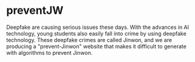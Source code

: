 # preventJW
Deepfake are causing serious issues these days. With the advances in AI technology, young students also easily fall into crime by using deepfake technology. These deepfake crimes are called Jinwon, and we are producing a "prevent-Jinwon" website that makes it difficult to generate with algorithms to prevent Jinwon.
